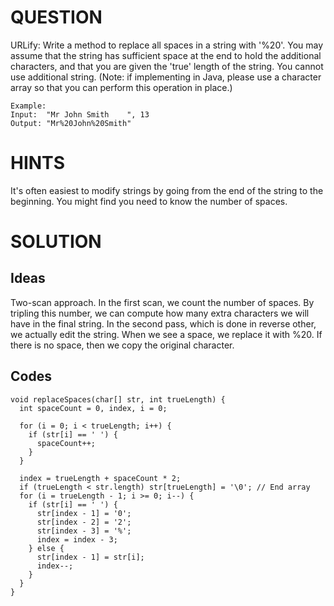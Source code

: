 # QUESTION
URLify: Write a method to replace all spaces in a string with '%20'. You may assume that the string has sufficient space at the end to hold the additional characters, and that you are given the 'true' length of the string. You cannot use additional string. (Note: if implementing in Java, please use a character array so that you can perform this operation in place.)

    Example:
    Input:  "Mr John Smith    ", 13
    Output: "Mr%20John%20Smith"

# HINTS
It's often easiest to modify strings by going from the end of the string to the beginning.
You might find you need to know the number of spaces.

# SOLUTION
## Ideas
Two-scan approach. In the first scan, we count the number of spaces. By tripling this number, we can compute how many extra characters we will have in the final string. In the second pass, which is done in reverse other, we actually edit the string. When we see a space, we replace it with %20. If there is no space, then we copy the original character.

## Codes
    void replaceSpaces(char[] str, int trueLength) {
      int spaceCount = 0, index, i = 0;
      
      for (i = 0; i < trueLength; i++) {
        if (str[i] == ' ') {
          spaceCount++;
        }
      }
      
      index = trueLength + spaceCount * 2;
      if (trueLength < str.length) str[trueLength] = '\0'; // End array
      for (i = trueLength - 1; i >= 0; i--) {
        if (str[i] == ' ') {
          str[index - 1] = '0';
          str[index - 2] = '2';
          str[index - 3] = '%';
          index = index - 3;
        } else {
          str[index - 1] = str[i];
          index--;
        }
      }
    }
